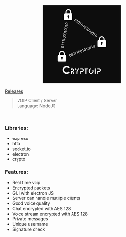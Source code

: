 <p align="center">
  <img width="256" height="256" src="logo/cryptoipComplexBack.png" />
</p>

[Releases](https://github.com/DrayNeur/cryptoip/releases)


> VOIP Client / Server <br>
> Language: NodeJS
<br>

### Libraries:
- express
- http
- socket.io
- electron
- crypto

### Features:
- Real time voip
- Encrypted packets
- GUI with electron JS
- Server can handle mutliple clients
- Good voice quality
- Chat encrypted with AES 128
- Voice stream encrypted with AES 128
- Private messages
- Unique username
- Signature check
